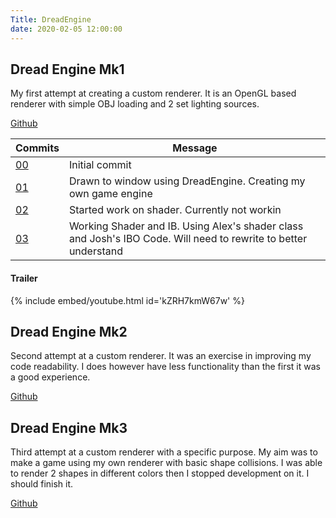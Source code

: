 ```yaml
---
Title: DreadEngine
date: 2020-02-05 12:00:00
---
```

## Dread Engine Mk1
My first attempt at creating a custom renderer. It is an OpenGL based renderer with simple OBJ loading and 2 set lighting sources.

[Github](https://github.com/ConnorY97/DreadEngine)

|Commits|Message|
|-------|-------|
|[00](https://github.com/ConnorY97/DreadEngine/commit/7edda2e53a7e3459b78af3b92127d4d8c86585d0)|Initial commit|
|[01](https://github.com/ConnorY97/DreadEngine/commit/fc1e550ee4fd590651272a4681b309b8e1cfdc98)|Drawn to window using DreadEngine. Creating my own game engine|
|[02](https://github.com/ConnorY97/DreadEngine/commit/295690187bf4c9000f640595c120c7fd51d0bb4b)|Started work on shader. Currently not workin|
|[03](https://github.com/ConnorY97/DreadEngine/commit/790f94dfbf66c28786840bf104cc66980bb59398)|Working Shader and IB. Using Alex's shader class and Josh's IBO Code. Will need to rewrite to better understand|

#### Trailer
{% include embed/youtube.html id='kZRH7kmW67w' %}

## Dread Engine Mk2
Second attempt at a custom renderer. It was an exercise in improving my code readability. I does however have less functionality than the first it was a good experience.

[Github](https://github.com/ConnorY97/DreadEngineMK2)

## Dread Engine Mk3
Third attempt at a custom renderer with a specific purpose. My aim was to make a game using my own renderer with basic shape collisions. I was able to render 2 shapes in different colors then I stopped development on it. I should finish it.

[Github](https://github.com/ConnorY97/DreadEngineMk3)